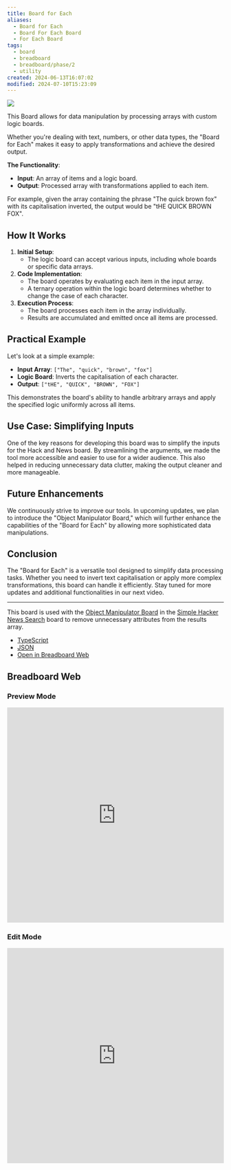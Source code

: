 ```yaml
---
title: Board for Each
aliases:
  - Board for Each
  - Board For Each Board
  - For Each Board
tags:
  - board
  - breadboard
  - breadboard/phase/2
  - utility
created: 2024-06-13T16:07:02
modified: 2024-07-10T15:23:09
---
```


![](https://youtu.be/wMokaeXWKps)

This Board allows for data manipulation by processing arrays with custom logic boards.

Whether you're dealing with text, numbers, or other data types, the "Board for Each" makes it easy to apply transformations and achieve the desired output.

**The Functionality**:

- **Input**: An array of items and a logic board.
- **Output**: Processed array with transformations applied to each item.

For example, given the array containing the phrase "The quick brown fox" with its capitalisation inverted, the output would be "tHE QUICK BROWN FOX".

## How It Works

1. **Initial Setup**:
   - The logic board can accept various inputs, including whole boards or specific data arrays.
2. **Code Implementation**:
   - The board operates by evaluating each item in the input array.
   - A ternary operation within the logic board determines whether to change the case of each character.
3. **Execution Process**:
   - The board processes each item in the array individually.
   - Results are accumulated and emitted once all items are processed.

## Practical Example

Let's look at a simple example:

- **Input Array**: `["The", "quick", "brown", "fox"]`
- **Logic Board**: Inverts the capitalisation of each character.
- **Output**: `["tHE", "QUICK", "BROWN", "FOX"]`

This demonstrates the board's ability to handle arbitrary arrays and apply the specified logic uniformly across all items.

## Use Case: Simplifying Inputs

One of the key reasons for developing this board was to simplify the inputs for the Hack and News board. By streamlining the arguments, we made the tool more accessible and easier to use for a wider audience. This also helped in reducing unnecessary data clutter, making the output cleaner and more manageable.

## Future Enhancements

We continuously strive to improve our tools. In upcoming updates, we plan to introduce the "Object Manipulator Board," which will further enhance the capabilities of the "Board for Each" by allowing more sophisticated data manipulations.

## Conclusion

The "Board for Each" is a versatile tool designed to simplify data processing tasks. Whether you need to invert text capitalisation or apply more complex transformations, this board can handle it efficiently. Stay tuned for more updates and additional functionalities in our next video.

---

This board is used with the [Object Manipulator Board](projects/Breadboard/Phase%202/Object%20Manipulator%20Board.md) in the [Simple Hacker News Search](projects/Breadboard/Phase%202/Hacker%20News/simplified/Simple%20Hacker%20News%20Search.md) board to remove unnecessary attributes from the results array.

- [TypeScript](https://github.com/breadboard-ai/breadboard/blob/main/packages/example-boards/src/boards/playground/board-for-each.ts)
- [JSON](https://raw.githubusercontent.com/breadboard-ai/breadboard/main/packages/visual-editor/public/example-boards/playground/board-for-each.json)
- [Open in Breadboard Web](https://breadboard-ai.web.app/?board=https://raw.githubusercontent.com/breadboard-ai/breadboard/main/packages/visual-editor/public/example-boards/playground/board-for-each.json)

## Breadboard Web

### Preview Mode

<iframe src="https://breadboard-ai.web.app/?board=https://raw.githubusercontent.com/breadboard-ai/breadboard/main/packages/visual-editor/public/example-boards/playground/board-for-each.json&embed" style="width: 100%; height: 500px; border: 0;"></iframe>

### Edit Mode

<iframe src="https://breadboard-ai.web.app/?board=https://raw.githubusercontent.com/breadboard-ai/breadboard/main/packages/visual-editor/public/example-boards/playground/board-for-each.json" style="width: 100%; height: 500px; border: 0;"></iframe>
